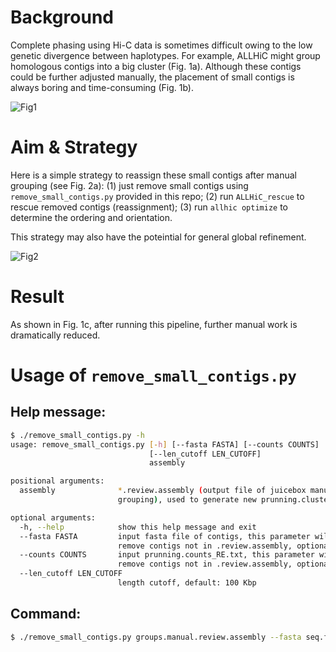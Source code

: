 # Background

Complete phasing using Hi-C data is sometimes difficult owing to the low genetic divergence between haplotypes. For example, ALLHiC might group homologous contigs into a big cluster (Fig. 1a). Although these contigs could be further adjusted manually, the placement of small contigs is always boring and time-consuming (Fig. 1b).

![Fig1](https://github.com/zengxiaofei/small-contig-repartition/blob/master/figs/Fig1.jpg)

# Aim & Strategy

Here is a simple strategy to reassign these small contigs after manual grouping (see Fig. 2a): (1) just remove small contigs using ` remove_small_contigs.py` provided in this repo; (2) run `ALLHiC_rescue` to rescue removed contigs (reassignment); (3) run `allhic optimize` to determine the ordering and orientation.

This strategy may also have the poteintial for general global refinement.

![Fig2](https://github.com/zengxiaofei/small-contig-repartition/blob/master/figs/Fig2.jpg)

# Result

As shown in Fig. 1c, after running this pipeline, further manual work is dramatically reduced.

# Usage of `remove_small_contigs.py`

## Help message:

```Bash
$ ./remove_small_contigs.py -h
usage: remove_small_contigs.py [-h] [--fasta FASTA] [--counts COUNTS]
                               [--len_cutoff LEN_CUTOFF]
                               assembly

positional arguments:
  assembly              *.review.assembly (output file of juicebox manual
                        grouping), used to generate new prunning.clusters.txt

optional arguments:
  -h, --help            show this help message and exit
  --fasta FASTA         input fasta file of contigs, this parameter will
                        remove contigs not in .review.assembly, optional
  --counts COUNTS       input prunning.counts_RE.txt, this parameter will
                        remove contigs not in .review.assembly, optional
  --len_cutoff LEN_CUTOFF
                        length cutoff, default: 100 Kbp
```

## Command:

```Bash
$ ./remove_small_contigs.py groups.manual.review.assembly --fasta seq.fasta --counts prunning.counts_GATC.txt
```

